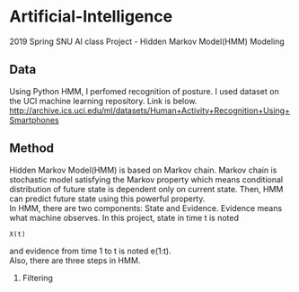 # Artificial-Intelligence
2019 Spring SNU AI class Project - Hidden Markov Model(HMM) Modeling

Data
-------
Using Python HMM, I perfomed recognition of posture. I used dataset on the UCI machine learning repository. Link is below.</br>
http://archive.ics.uci.edu/ml/datasets/Human+Activity+Recognition+Using+Smartphones

Method
------
Hidden Markov Model(HMM) is based on Markov chain. Markov chain is stochastic model satisfying the Markov property which means conditional distribution of future state is dependent only on current state. Then, HMM can predict future state using this powerful property. </br>
In HMM, there are two components: State and Evidence. Evidence means what machine observes. In this project, state in time t is noted <pre><code>X(t)</code></pre> and evidence from time 1 to t is noted e(1:t).</br>
Also, there are three steps in HMM.</br>

1. Filtering
